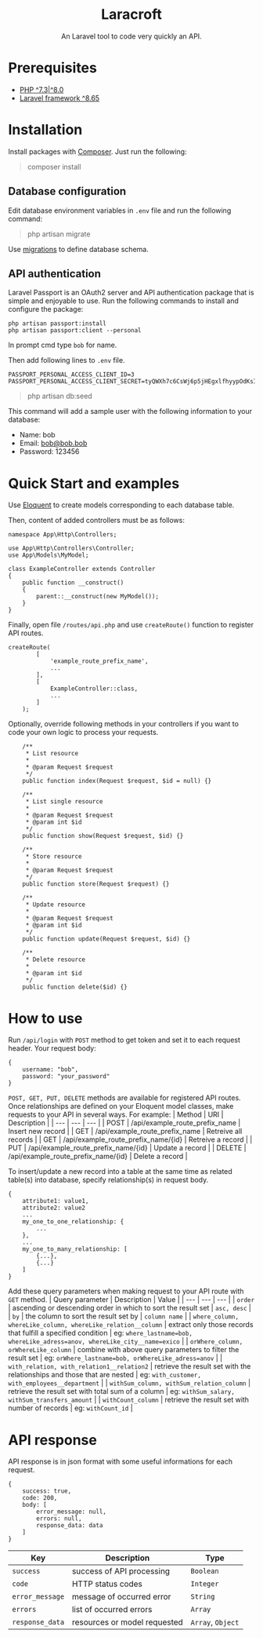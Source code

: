 <h1 align="center">
Laracroft
</h1>
<div align="center">

An Laravel tool to code very quickly an API.
</div>

# Prerequisites

* [PHP ^7.3|^8.0](https://www.php.net/downloads.php)
* [Laravel framework ^8.65](https://laravel.com/docs/8.x)

# Installation

Install packages with [Composer](https://getcomposer.org/).
Just run the following:
> composer install

## Database configuration

Edit database environment variables in `.env` file and run the following command:
> php artisan migrate

Use [migrations](https://laravel.com/docs/8.x/migrations) to define database schema.

## API authentication

Laravel Passport is an OAuth2 server and API authentication package that is simple and enjoyable to use. Run the following commands to install and configure the package:
```
php artisan passport:install
php artisan passport:client --personal
```
In prompt cmd type `bob` for name.

Then add following lines to `.env` file.
```
PASSPORT_PERSONAL_ACCESS_CLIENT_ID=3
PASSPORT_PERSONAL_ACCESS_CLIENT_SECRET=tyQWXh7c6CsWj6p5jHEgxlfhyypOdKsIQIieicBh
```

> php artisan db:seed

This command will add a sample user with the following information to your database:

* Name: bob
* Email: bob@bob.bob
* Password: 123456

# Quick Start and examples

Use [Eloquent](https://laravel.com/docs/8.x/eloquent) to create models corresponding to each database table.

Then, content of added controllers must be as follows:
```
namespace App\Http\Controllers;

use App\Http\Controllers\Controller;
use App\Models\MyModel;

class ExampleController extends Controller
{
    public function __construct()
    {
        parent::__construct(new MyModel());
    }
}
```

Finally, open file `/routes/api.php` and use `createRoute()` function to register API routes.
```
createRoute(
        [
            'example_route_prefix_name',
            ...
        ],
        [
            ExampleController::class,
            ...
        ]
    );
```

Optionally, override following methods in your controllers if you want to code your own logic to process your requests.

```
    /**
     * List resource
     * 
     * @param Request $request
     */
    public function index(Request $request, $id = null) {}

    /**
     * List single resource
     * 
     * @param Request $request
     * @param int $id
     */
    public function show(Request $request, $id) {}

    /**
     * Store resource
     * 
     * @param Request $request
     */
    public function store(Request $request) {}

    /**
     * Update resource
     *  
     * @param Request $request
     * @param int $id
     */
    public function update(Request $request, $id) {}

    /**
     * Delete resource
     * 
     * @param int $id
     */
    public function delete($id) {}
```

# How to use

Run `/api/login` with `POST` method to get token and set it to each request header. Your request body:
```
{
    username: "bob",
    password: "your_password"
}
```

`POST, GET, PUT, DELETE` methods are available for registered API routes. Once relationships are defined on your Eloquent model classes, make requests to your API in several ways. For example:
| Method | URI | Description |
| --- | --- | --- |
| POST | /api/example_route_prefix_name | Insert new record |
| GET | /api/example_route_prefix_name | Retreive all records |
| GET | /api/example_route_prefix_name/{id} | Retreive a record |
| PUT | /api/example_route_prefix_name/{id} | Update a record |
| DELETE | /api/example_route_prefix_name/{id} | Delete a record |

To insert/update a new record into a table at the same time as related table(s) into database, specify relationship(s) in request body.
```
{
    attribute1: value1,
    attribute2: value2
    ...
    my_one_to_one_relationship: {
        ...
    },
    ...
    my_one_to_many_relationship: [
        {...},
        {...}
    ]
}
```

Add these query parameters when making request to your API route with `GET` method.
| Query parameter | Description | Value |
| --- | --- | --- |
| `order` | ascending or descending order in which to sort the result set | `asc, desc` |
| `by` | the column to sort the result set by | `column name` |
| `where_column, whereLike_column, whereLike_relation__column` | extract only those records that fulfill a specified condition | eg: `where_lastname=bob, whereLike_adress=anov, whereLike_city__name=exico` |
| `orWhere_column, orWhereLike_column` | combine with above query parameters to filter the result set | eg: `orWhere_lastname=bob, orWhereLike_adress=anov` |
| `with_relation, with_relation1__relation2` | retrieve the result set with the relationships and those that are nested | eg: `with_customer, with_employees__department` |
| `withSum_column, withSum_relation_column` | retrieve the result set with total sum of a column | eg: `withSum_salary, withSum_transfers_amount` |
| `withCount_column` | retrieve the result set with number of records | eg: `withCount_id` |

# API response

API response is in json format with some useful informations for each request.
```
{
    success: true,
    code: 200,
    body: [
        error_message: null,
        errors: null,
        response_data: data
    ]
}
```

| Key | Description | Type |
| --- | --- | --- |
| `success` | success of API processing | `Boolean` |
| `code` | HTTP status codes | `Integer` |
| `error_message` | message of occurred error | `String` |
| `errors` | list of occurred errors | `Array` |
| `response_data` | resources or model requested | `Array`, `Object` |
